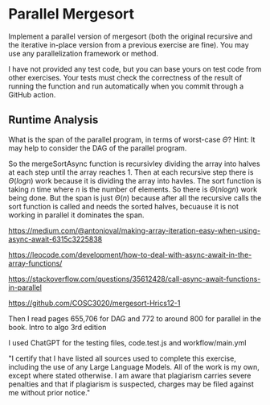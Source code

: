 # Parallel Mergesort

Implement a parallel version of mergesort (both the original recursive and the
iterative in-place version from a previous exercise are fine). You may use any
parallelization framework or method.

I have not provided any test code, but you can base yours on test code from
other exercises. Your tests must check the correctness of the result of running
the function and run automatically when you commit through a GitHub action.

## Runtime Analysis

What is the span of the parallel program, in terms of worst-case $\Theta$? Hint:
It may help to consider the DAG of the parallel program.

So the mergeSortAsync function is recursivley dividing the array into halves at each step until the array reaches 1. Then at each recursive step there is $\Theta(log n)$ work because it is dividing the array into havles. The sort function is taking $n$ time where $n$ is the number of elements. So there is $\Theta(n log n)$ work being done. But the span is just $\Theta(n)$ because after all the recursive calls the sort function is called and needs the sorted halves, becuause it is not working in parallel it dominates the span.


https://medium.com/@antonioval/making-array-iteration-easy-when-using-async-await-6315c3225838

https://leocode.com/development/how-to-deal-with-async-await-in-the-array-functions/

https://stackoverflow.com/questions/35612428/call-async-await-functions-in-parallel

https://github.com/COSC3020/mergesort-Hrics12-1

Then I read pages 655,706 for DAG and 772 to around 800 for parallel in the book. Intro to algo 3rd edition

I used ChatGPT for the testing files, code.test.js and workflow/main.yml


"I certify that I have listed all sources used to complete this exercise, including the use of any Large Language Models. All of the work is my own, except where stated otherwise. I am aware that plagiarism carries severe penalties and that if plagiarism is suspected, charges may be filed against me without prior notice."
